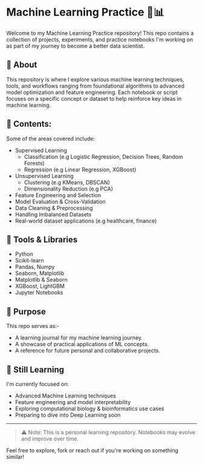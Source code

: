 # Machine Learning Practice 🧠📊

Welcome to my Machine Learning Practice repository! This repo contains a collection of projects, experiments, and practice notebooks I'm working on as part of my journey to become a better data scientist.

## 🧭 About

This repository is where I explore various machine learning techniques, tools, and workflows ranging from foundational algorithms to advanced model optimization and feature engineering. Each notebook or script focuses on a specific concept or dataset to help reinforce key ideas in machine learning.

## 📁 Contents:

Some of the areas covered include:

- Supervised Learning
  - Classification (e.g Logistic Regression, Decision Trees, Random Forests)
  - Regression (e.g Linear Regression, XGBoost)
- Unsupervised Learning
  - Clustering (e.g KMeans, DBSCAN)
  - Dimensionality Reduction (e.g PCA)
- Feature Engineering and Selection
- Model Evaluation & Cross-Validation
- Data Cleaning & Preprocessing
- Handling Imbalanced Datasets
- Real-world dataset applications (e.g healthcare, finance)

## 🔧 Tools & Libraries

- Python
- Scikit-learn
- Pandas, Numpy
- Seaborn, Matplotlib
- Matplotlib & Seaborn
- XGBoost, LightGBM
- Jupyter Notebooks

## 📌 Purpose

This repo serves as:-

- A learning journal for my machine learning journey.
- A showcase of practical applications of ML concepts.
- A reference for future personal and collaborative projects.  

## 🚀 Still Learning

I'm currently focused on:

- Advanced Machine Learning techniques  
- Feature engineering and model interpretability  
- Exploring computational biology & bioinformatics use cases  
- Preparing to dive into Deep Learning soon  

----

> ⚠️ Note: This is a personal learning repository. Notebooks may evolve and improve over time.

Feel free to explore, fork or reach out if you're working on something similar!
